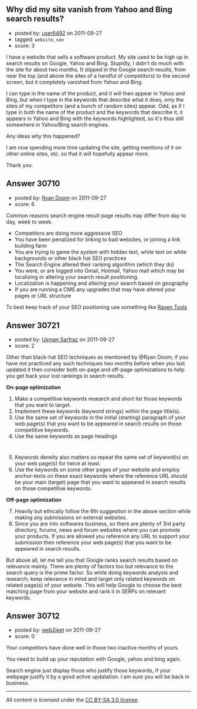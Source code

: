 ## Why did my site vanish from Yahoo and Bing search results?

- posted by: [user6492](https://stackexchange.com/users/-1/6492-user6492) on 2011-09-27
- tagged: `website`, `seo`
- score: 3

I have a website that sells a software product.  My site used to be high up in  search results on Google, Yahoo and Bing. Stupidly, I didn't do much with the site for about two months.  It slipped in the Google search results, from near the top (and above the sites of a handful of competitors) to the second screen, but it completely vanished from Yahoo and Bing.  

I can type in the name of the product, and it will then appear in Yahoo and Bing, but when I type in the keywords that describe what it does, only the sites of my competitors (and a bunch of random sites) appear.  Odd, as if I type in both the name of the product and the keywords that describe it, it appears in Yahoo and Bing with the keywords highlighted, so it's thus still somewhere in Yahoo/Bing search engines.

Any ideas why this happened?

I am now spending more time updating the site, getting mentions of it on other online sites, etc. so that it will hopefully appear more.

Thank you.


## Answer 30710

- posted by: [Ryan Doom](https://stackexchange.com/users/-1/5655-ryan-doom) on 2011-09-27
- score: 6

<p>Common reasons search engine result page results may differ from day to day, week to week.</p>

<ul>
<li>Competitors are doing more aggressive SEO</li>
<li>You have been penalized for linking to bad websites, or joining a link building farm</li>
<li>You are trying to game the system with hidden text, white text on white backgrounds or other black hat SEO practices</li>
<li>The Search Engine altered their ranking algorithm (which they do)</li>
<li>You were, or are logged into Gmail, Hotmail, Yahoo mail which may be localizing or altering your search result positioning.</li>
<li>Localization is happening and altering your search based on geography</li>
<li>If you are running a CMS any upgrades that may have altered your pages or URL structure</li>
</ul>

<p>To best keep track of your SEO positioning use something like <a href="http://www.raventools.com" rel="nofollow">Raven Tools</a></p>



## Answer 30721

- posted by: [Usman Sarfraz](https://stackexchange.com/users/-1/9246-usman-sarfraz) on 2011-09-27
- score: 2

Other than black-hat SEO techniques as mentioned by @Ryan Doom; if you have not practiced any such techniques two months before when you last updated it then consider both on-page and off-page optimizations to help you get back your lost rankings in search results.

**On-page optimization**

 1. Make a competitive keywords research and short list those keywords that you want to target.
 2. Implement these keywords (keyword strings) within the page title(s).
 3. Use the same set of keywords in the initial (starting) paragraph of your web page(s) that you want to be appeared in search results on those competitive keywords.
 4. Use the same keywords as page headings <H1>
 5. Keywords density also matters so repeat the same set of keyword(s) on your web page(s) for twice at least.
 6. Use the keywords on some other pages of your website and employ anchor-texts on these exact keywords where the reference URL should be your main (target) page that you want to appeared in search results on those competitive keywords.

**Off-page optimization**

 7. Heavily but ethically follow the 6th suggestion in the above section
    while making any submissions on external websites.
 8. Since you are into softwares business, so there are plenty of 3rd party directory,
    forums, news and forum websites where you can promote your products.
    If you are allowed you reference any URL to support your submission
    then reference your web page(s) that you want to be appeared in
    search results.

But above all, let me tell you that Google ranks search results based on relevance mainly. There are plenty of factors too but relevance to the search query is the prime factor. So while doing keywords analysis and research; keep relevance in mind and target only related keywords on related page(s) of your website. This will help Google to choose the best matching page from your website and rank it in SERPs on relevant keywords.


## Answer 30712

- posted by: [web2jeet](https://stackexchange.com/users/-1/13186-web2jeet) on 2011-09-27
- score: 0

Your competitors have done well in those two inactive months of yours.

You need to build up your reputation with Google, yahoo and bing again.

Search engine just display those who justify those keywords, if your webpage justify it by a good active updatation. I am sure you will be back in business.



---

All content is licensed under the [CC BY-SA 3.0 license](https://creativecommons.org/licenses/by-sa/3.0/).
